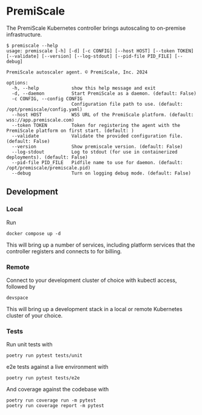 # PremiScale

The PremiScale Kubernetes controller brings autoscaling to on-premise infrastructure.

```shell
$ premiscale --help
usage: premiscale [-h] [-d] [-c CONFIG] [--host HOST] [--token TOKEN] [--validate] [--version] [--log-stdout] [--pid-file PID_FILE] [--debug]

PremiScale autoscaler agent. © PremiScale, Inc. 2024

options:
  -h, --help            show this help message and exit
  -d, --daemon          Start PremiScale as a daemon. (default: False)
  -c CONFIG, --config CONFIG
                        Configuration file path to use. (default: /opt/premiscale/config.yaml)
  --host HOST           WSS URL of the PremiScale platform. (default: wss://app.premiscale.com)
  --token TOKEN         Token for registering the agent with the PremiScale platform on first start. (default: )
  --validate            Validate the provided configuration file. (default: False)
  --version             Show premiscale version. (default: False)
  --log-stdout          Log to stdout (for use in containerized deployments). (default: False)
  --pid-file PID_FILE   Pidfile name to use for daemon. (default: /opt/premiscale/premiscale.pid)
  --debug               Turn on logging debug mode. (default: False)

```

## Development

### Local

Run

```shell
docker compose up -d
```

This will bring up a number of services, including platform services that the controller registers and connects to for billing.

### Remote

Connect to your development cluster of choice with kubectl access, followed by

```shell
devspace
```

This will bring up a development stack in a local or remote Kubernetes cluster of your choice.

### Tests

Run unit tests with

```shell
poetry run pytest tests/unit
```

e2e tests against a live environment with

```shell
poetry run pytest tests/e2e
```

And coverage against the codebase with

```shell
poetry run coverage run -m pytest
poetry run coverage report -m pytest
```

